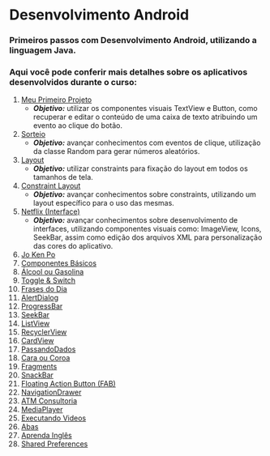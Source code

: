 # Desenvolvimento Android
### Primeiros passos com Desenvolvimento Android, utilizando a linguagem Java.
### Aqui você pode conferir mais detalhes sobre os aplicativos desenvolvidos durante o curso:
1) [Meu Primeiro Projeto](/01.%20Meu%20Primeiro%20Projeto)
   * ***Objetivo:*** utilizar os componentes visuais TextView e Button, como recuperar e editar o conteúdo de uma caixa de texto atribuindo um evento ao clique do botão.
2) [Sorteio](/02.%20Sorteio)
   * ***Objetivo:*** avançar conhecimentos com eventos de clique, utilização da classe Random para gerar números aleatórios.
3) [Layout](/03.%20Layout)
   * ***Objetivo:*** utilizar constraints para fixação do layout em todos os tamanhos de tela.
4) [Constraint Layout](/04.%20Constraint%20Layout)
   * ***Objetivo:*** avançar conhecimentos sobre constraints, utilizando um layout específico para o uso das mesmas.
5) [Netflix (Interface)](/05.%20Netflix%20(Interface))
   * ***Objetivo:*** avançar conhecimentos sobre desenvolvimento de interfaces, utilizando componentes visuais como: ImageView, Icons, SeekBar, assim como edição dos arquivos XML para personalização das cores do aplicativo.
6) [Jo Ken Po](/06.%20Jo%20Ken%20Po)
7) [Componentes Básicos](/07.%20Componentes%20Basicos)
8) [Álcool ou Gasolina](/08.%20Álcool%20ou%20Gasolina)
9) [Toggle & Switch](/09.%20Toggle%20%26%20Switch)
10) [Frases do Dia](/10.%20Frases%20do%20Dia)
11) [AlertDialog](/11.%20AlertDialog)
12) [ProgressBar](/12.%20ProgressBar)
13) [SeekBar](/13.%20SeekBar)
14) [ListView](/14.%20ListView)
15) [RecyclerView](/15.%20RecyclerView)
16) [CardView](/16.%20CardView)
17) [PassandoDados](/17.%20PassandoDados)
18) [Cara ou Coroa](/18.%20Cara%20ou%20Coroa)
19) [Fragments](/19.%20Fragments)
20) [SnackBar](/20.%20SnackBar)
21) [Floating Action Button (FAB)](/21.%20Floating%20Action%20Button%20(FAB))
22) [NavigationDrawer](/22.%20NavigationDrawer)
23) [ATM Consultoria](/23.%20ATM%20Consultoria)
24) [MediaPlayer](/24.%20MediaPlayer)
25) [Executando Videos](/25.%20Executando%20Videos)
26) [Abas](/26.%20Abas)
27) [Aprenda Inglês](/27.%20Aprenda%20Inglês)
28) [Shared Preferences](/28.%20Shared%20Preferences)
